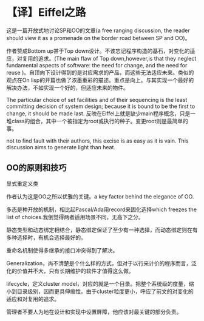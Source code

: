 【译】Eiffel之路
====
这是一篇开放式地讨论SP和OO的文章(a free ranging discussion, the reader should view it as a promenade on the border road between SP and OO)。

作者赞成Bottom up甚于Top down设计。不该忘记程序构造的基石，对变化的适应，对复用的追求。(The main flaw of Top down,however,is that they neglect fundamental aspects of software: the need for change, and the need for reuse )。自顶向下设计得到的是对应需求的产品，而这些无法适应未来。类似的观点在On lisp的开篇也做了浓墨重彩的描述。重点是向上。与其实现一个最好的解决办法，不如实现一个好的，但适应未来的物件。

The particular choice of  set facilities and of their sequencing is the least committing decision of system design; because it is bound to be the first to change, it should be made last. 反映在Eiffel上就是缺少main程序概念，只是一堆class的组合，其中一个被指定为root或执行的种子。变更root则是最简单的事。

not to find fault with their authors, this excise is as easy as it is vain. This discussion aims to generate light than heat.

OO的原则和技巧
----
显式重定义类

作者认为这是OO之所以优雅的关键。a key factor behind the elegance of OO.

多态是种开放的机制，相比起Pascal/Ada用record来固化选择which freezes the list of choices.我倒觉得两者适用场景不同，无高下之分。

静态类型和动态绑定相结合，静态绑定保证了至少有一种选择，而动态绑定则在有多种选择时，有机会选择最好的。

重命名机制使得多继承的接口冲突得到了解决。

Generalization，尚不清楚是个什么样的方式，但对于以行来计价的程序而言，泛化的价值并不大，只有长期维护的软件才值得这么做。

lifecycle，定义cluster model，对应的就是一个目录。把整个系统级的度量，缩小到目录级别，因而更具伸缩性。由于cluster粒度更小，呼应了前文的对变化的适应和对复用的追求。

管理者不要人为地在设计和实现中设置屏障，他应该对最关键的部分负责。